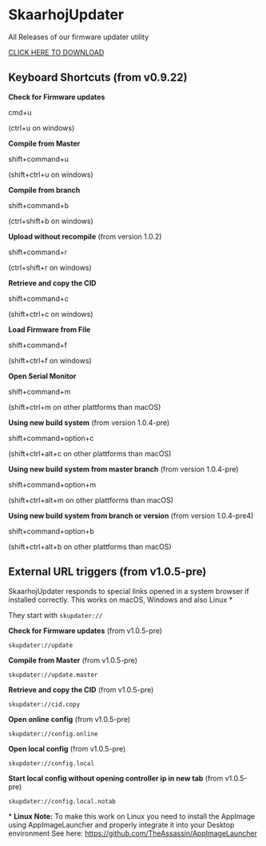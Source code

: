 # SkaarhojUpdater
All Releases of our firmware updater utility

[CLICK HERE TO DOWNLOAD](https://github.com/SKAARHOJ/skaarhoj-updater-releases/releases)

## Keyboard Shortcuts (from v0.9.22)

**Check for Firmware updates**

cmd+u

(ctrl+u on windows)

**Compile from Master**

shift+command+u

(shift+ctrl+u on windows)

**Compile from branch**

shift+command+b

(ctrl+shift+b on windows)

**Upload without recompile** (from version 1.0.2)

shift+command+r

(ctrl+shift+r on windows)

**Retrieve and copy the CID**

shift+command+c

(shift+ctrl+c on windows)

**Load Firmware from File**

shift+command+f

(shift+ctrl+f on windows)

**Open Serial Monitor**

shift+command+m

(shift+ctrl+m on other plattforms than macOS)

**Using new build system** (from version 1.0.4-pre)

shift+command+option+c

(shift+ctrl+alt+c on other plattforms than macOS)

**Using new build system from master branch** (from version 1.0.4-pre)

shift+command+option+m

(shift+ctrl+alt+m on other plattforms than macOS)

**Using new build system from branch or version** (from version 1.0.4-pre4)

shift+command+option+b

(shift+ctrl+alt+b on other plattforms than macOS)

## External URL triggers (from v1.0.5-pre)

SkaarhojUpdater responds to special links opened in a system browser if installed correctly. This works on macOS, Windows and also Linux *

They start with `skupdater://`

**Check for Firmware updates** (from v1.0.5-pre)

`skupdater://update`

**Compile from Master** (from v1.0.5-pre)

`skupdater://update.master`

**Retrieve and copy the CID** (from v1.0.5-pre)

`skupdater://cid.copy`

**Open online config** (from v1.0.5-pre)

`skupdater://config.online`

**Open local config** (from v1.0.5-pre)

`skupdater://config.local`

**Start local config without opening controller ip in new tab** (from v1.0.5-pre)

`skupdater://config.local.notab`


\* **Linux Note:** To make this work on Linux you need to install the AppImage using AppImageLauncher and properly integrate it into your Desktop environment
See here: https://github.com/TheAssassin/AppImageLauncher

